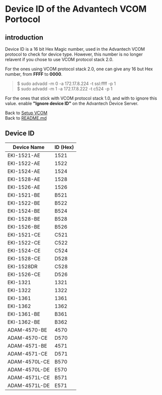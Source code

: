# Device ID of the Advantech VCOM Portocol
## introduction
Device ID is a 16 bit Hex Magic number, used in the Advantech VCOM protocol to check for device type.
However, this number is no longer relavent if you chose to use VCOM protocol stack 2.0.

For the ones using VCOM protocol stack 2.0, one can give any 16 but Hex number, 
from **FFFF** to **0000**.
> $ sudo advadd -m 0 -a 172.17.8.224 -t ssl:ffff -p 1  
> $ sudo advadd -m 1 -a 172.17.8.222 -t c524 -p 1  

For the ones that stick with VCOM protocol stack 1.0, and with to ignore this value.
 enable **"Ignore device ID"** on the Advantech Device Server.

Back to [Setup VCOM](setup_vcom.md)  
Back to [README.md](../README.md)
## Device ID 
| Device Name | ID (Hex) |
|-------------|----------|
| EKI-1521-AE	| 1521	|
| EKI-1522-AE	| 1522	|
| EKI-1524-AE	| 1524	|
| EKI-1528-AE	| 1528	|
| EKI-1526-AE	| 1526	|
| EKI-1521-BE	| B521	|
| EKI-1522-BE	| B522	|
| EKI-1524-BE	| B524	|
| EKI-1528-BE	| B528	|
| EKI-1526-BE	| B526	|
| EKI-1521-CE	| C521	|
| EKI-1522-CE	| C522	|
| EKI-1524-CE	| C524	|
| EKI-1528-CE	| D528	|
| EKI-1528DR	| C528	|
| EKI-1526-CE	| D526	|
| EKI-1321	| 1321	|
| EKI-1322	| 1322	|
| EKI-1361	| 1361	|
| EKI-1362	| 1362	|
| EKI-1361-BE	| B361	|
| EKI-1362-BE	| B362	|
| ADAM-4570-BE	| 4570	|
| ADAM-4570-CE	| D570	|
| ADAM-4571-BE	| 4571	|
| ADAM-4571-CE	| D571	|
| ADAM-4570L-CE	| B570	|
| ADAM-4570L-DE	| E570	|
| ADAM-4571L-CE	| B571	|
| ADAM-4571L-DE	| E571	|

